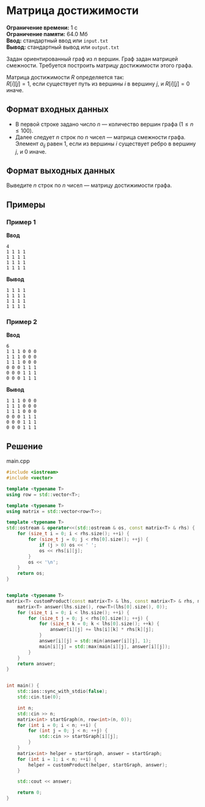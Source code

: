 # Матрица достижимости

**Ограничение времени:** 1 с  
**Ограничение памяти:** 64.0 Мб  
**Ввод:** стандартный ввод или `input.txt`  
**Вывод:** стандартный вывод или `output.txt`

Задан ориентированный граф из $n$ вершин. Граф задан матрицей смежности. Требуется построить матрицу достижимости этого графа.

Матрица достижимости $R$ определяется так:  
$R[i][j] = 1$, если существует путь из вершины $i$ в вершину $j$, и $R[i][j] = 0$ иначе.

## Формат входных данных

- В первой строке задано число $n$ — количество вершин графа ($1 \leq n \leq 100$).
- Далее следует $n$ строк по $n$ чисел — матрица смежности графа.  
  Элемент $a_{ij}$ равен $1$, если из вершины $i$ существует ребро в вершину $j$, и $0$ иначе.

## Формат выходных данных

Выведите $n$ строк по $n$ чисел — матрицу достижимости графа.

## Примеры

### Пример 1

**Ввод**  
```
4
1 1 1 1
1 1 1 1
1 1 1 1
1 1 1 1
```

**Вывод**  
```
1 1 1 1
1 1 1 1
1 1 1 1
1 1 1 1
```

### Пример 2

**Ввод**  
```
6
1 1 1 0 0 0
1 1 1 0 0 0
1 1 1 0 0 0
0 0 0 1 1 1
0 0 0 1 1 1
0 0 0 1 1 1
```

**Вывод**  
```
1 1 1 0 0 0
1 1 1 0 0 0
1 1 1 0 0 0
0 0 0 1 1 1
0 0 0 1 1 1
0 0 0 1 1 1
```
## Решение

main.cpp
```cpp
#include <iostream>
#include <vector>

template <typename T>
using row = std::vector<T>;

template <typename T>
using matrix = std::vector<row<T>>;

template <typename T>
std::ostream & operator<<(std::ostream & os, const matrix<T> & rhs) {
    for (size_t i = 0; i < rhs.size(); ++i) {
        for (size_t j = 0; j < rhs[0].size(); ++j) {
            if (j > 0) os << ' ';
            os << rhs[i][j];
        }
        os << '\n';
    }
    return os;
}


template <typename T>
matrix<T> customProduct(const matrix<T> & lhs, const matrix<T> & rhs, matrix<T> & main){
    matrix<T> answer(lhs.size(), row<T>(lhs[0].size(), 0));
    for (size_t i = 0; i < lhs.size(); ++i) {
        for (size_t j = 0; j < rhs[0].size(); ++j) {
            for (size_t k = 0; k < lhs[0].size(); ++k) {
                answer[i][j] += lhs[i][k] * rhs[k][j];
            }
            answer[i][j] = std::min(answer[i][j], 1);
            main[i][j] = std::max(main[i][j], answer[i][j]);
        }
    }
    return answer;
}


int main() {
    std::ios::sync_with_stdio(false);
    std::cin.tie(0);

    int n;
    std::cin >> n;
    matrix<int> startGraph(n, row<int>(n, 0));
    for (int i = 0; i < n; ++i) {
        for (int j = 0; j < n; ++j) {
            std::cin >> startGraph[i][j];
        }
    }
    matrix<int> helper = startGraph, answer = startGraph;
    for (int i = 1; i < n; ++i) {
        helper = customProduct(helper, startGraph, answer);
    }

    std::cout << answer;

    return 0;   
}


```
